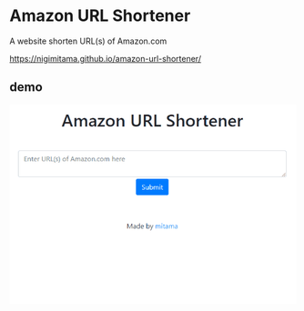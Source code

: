 # Amazon URL Shortener

A website shorten URL(s) of Amazon.com

 https://nigimitama.github.io/amazon-url-shortener/ 



## demo

![](img/demo.gif)

